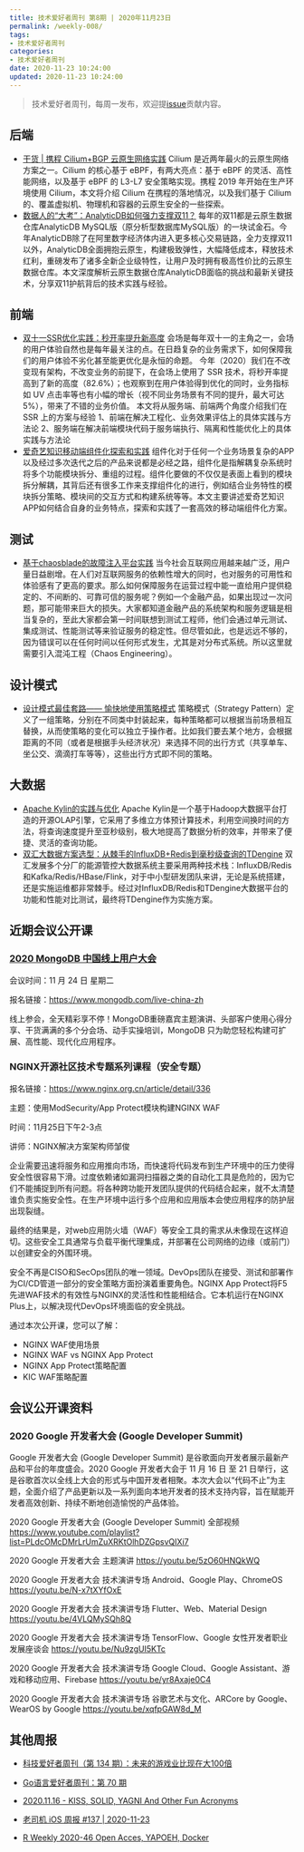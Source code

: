 ```yaml
---
title: 技术爱好者周刊 第8期 | 2020年11月23日
permalink: /weekly-008/
tags:
- 技术爱好者周刊
categories:
- 技术爱好者周刊
date: 2020-11-23 10:24:00
updated: 2020-11-23 10:24:00
---
```


> 技术爱好者周刊，每周一发布，欢迎提[issue](https://github.com/wangyonghong/yonghong-me/issues)贡献内容。

## 后端
- [干货 | 携程 Cilium+BGP 云原生网络实践](https://mp.weixin.qq.com/s/vX30d4sAX2oETnNh3uZlEA)
Cilium 是近两年最火的云原生网络方案之一。Cilium 的核心基于 eBPF，有两大亮点：基于 eBPF 的灵活、高性能网络，以及基于 eBPF 的 L3-L7 安全策略实现。携程 2019 年开始在生产环境使用 Cilium，本文将介绍 Cilium 在携程的落地情况，以及我们基于 Cilium 的、覆盖虚拟机、物理机和容器的云原生安全的一些探索。
- [数据人的“大考”：AnalyticDB如何强力支撑双11？](https://mp.weixin.qq.com/s/fyndobsiw4E5y_lXkrTBxw)
每年的双11都是云原生数据仓库AnalyticDB MySQL版（原分析型数据库MySQL版）的一块试金石。今年AnalyticDB除了在阿里数字经济体内进入更多核心交易链路，全力支撑双11以外，AnalyticDB全面拥抱云原生，构建极致弹性，大幅降低成本，释放技术红利，重磅发布了诸多全新企业级特性，让用户及时拥有极高性价比的云原生数据仓库。本文深度解析云原生数据仓库AnalyticDB面临的挑战和最新关键技术，分享双11护航背后的技术实践与经验。

## 前端
- [双十一SSR优化实践：秒开率提升新高度](https://juejin.cn/post/6896288990765252616)
会场是每年双十一的主角之一，会场的用户体验自然也是每年最关注的点。在日趋复杂的业务需求下，如何保障我们的用户体验不劣化甚至能更优化是永恒的命题。
今年（2020）我们在不改变现有架构，不改变业务的前提下，在会场上使用了 SSR 技术，将秒开率提高到了新的高度（82.6%）；也观察到在用户体验得到优化的同时，业务指标如 UV 点击率等也有小幅的增长（视不同业务场景有不同的提升，最大可达 5%），带来了不错的业务价值。
本文将从服务端、前端两个角度介绍我们在 SSR 上的方案与经验
1、前端在解决工程化、业务效果评估上的具体实践与方法论
2、服务端在解决前端模块代码于服务端执行、隔离和性能优化上的具体实践与方法论
- [爱奇艺知识移动端组件化探索和实践](https://mp.weixin.qq.com/s/DCrixXqnEnuHpYfUPjyACA)
组件化对于任何一个业务场景复杂的APP以及经过多次迭代之后的产品来说都是必经之路，组件化是指解耦复杂系统时将多个功能模块拆分、重组的过程。组件化要做的不仅仅是表面上看到的模块拆分解耦，其背后还有很多工作来支撑组件化的进行，例如结合业务特性的模块拆分策略、模块间的交互方式和构建系统等等。本文主要讲述爱奇艺知识APP如何结合自身的业务特点，探索和实践了一套高效的移动端组件化方案。

<!-- more -->

## 测试
- [基于chaosblade的故障注入平台实践](https://mp.weixin.qq.com/s/5e9cmqvvaIhNs8CNVJuNog)
当今社会互联网应用越来越广泛，用户量日益剧增。在人们对互联网服务的依赖性增大的同时，也对服务的可用性和体验感有了更高的要求。那么如何保障服务在运营过程中能一直给用户提供稳定的、不间断的、可靠可信的服务呢？例如一个金融产品，如果出现过一次问题，那可能带来巨大的损失。大家都知道金融产品的系统架构和服务逻辑是相当复杂的，至此大家都会第一时间联想到测试工程师，他们会通过单元测试、集成测试、性能测试等来验证服务的稳定性。但尽管如此，也是远远不够的，因为错误可以在任何时间以任何形式发生，尤其是对分布式系统。所以这里就需要引入混沌工程（Chaos Engineering）。

## 设计模式
- [设计模式最佳套路—— 愉快地使用策略模式](https://juejin.cn/post/6897011052601409549)
策略模式（Strategy Pattern）定义了一组策略，分别在不同类中封装起来，每种策略都可以根据当前场景相互替换，从而使策略的变化可以独立于操作者。比如我们要去某个地方，会根据距离的不同（或者是根据手头经济状况）来选择不同的出行方式（共享单车、坐公交、滴滴打车等等），这些出行方式即不同的策略。

## 大数据
- [Apache Kylin的实践与优化](https://tech.meituan.com/2020/11/19/apache-kylin-practice-in-meituan.html)
Apache Kylin是一个基于Hadoop大数据平台打造的开源OLAP引擎，它采用了多维立方体预计算技术，利用空间换时间的方法，将查询速度提升至亚秒级别，极大地提高了数据分析的效率，并带来了便捷、灵活的查询功能。
- [双汇大数据方案选型：从棘手的InfluxDB+Redis到毫秒级查询的TDengine](https://www.taosdata.com/blog/2020/11/17/2028.html)
双汇发展多个分厂的能源管控大数据系统主要采用两种技术栈：InfluxDB/Redis和Kafka/Redis/HBase/Flink，对于中小型研发团队来讲，无论是系统搭建，还是实施运维都非常棘手。经过对InfluxDB/Redis和TDengine大数据平台的功能和性能对比测试，最终将TDengine作为实施方案。

## 近期会议公开课

### [2020 MongoDB 中国线上用户大会](https://www.mongodb.com/live-china-zh)

会议时间：11 月 24 日 星期二

报名链接：https://www.mongodb.com/live-china-zh

线上参会，全天精彩享不停！MongoDB重磅嘉宾主题演讲、头部客户使用心得分享、干货满满的多个分会场、动手实操培训，MongoDB 只为助您轻松构建可扩展、高性能、现代化应用程序。

### NGINX开源社区技术专题系列课程（安全专题）

报名链接：https://www.nginx.org.cn/article/detail/336

主题：使用ModSecurity/App Protect模块构建NGINX WAF

时间：11月25日下午2-3点

讲师：NGINX解决方案架构师邹俊


企业需要迅速将服务和应用推向市场，而快速将代码发布到生产环境中的压力使得安全性很容易下滑。过度依赖诸如漏洞扫描器之类的自动化工具是危险的，因为它们不能捕捉到所有问题。将各种跨功能开发团队提供的代码结合起来，就不太清楚谁负责实施安全性。在生产环境中运行多个应用和应用版本会使应用程序的防护层出现裂缝。

最终的结果是，对web应用防火墙（WAF）等安全工具的需求从未像现在这样迫切。这些安全工具通常与负载平衡代理集成，并部署在公司网络的边缘（或前门）以创建安全的外围环境。

安全不再是CISO和SecOps团队的唯一领域。DevOps团队在接受、测试和部署作为CI/CD管道一部分的安全策略方面扮演着重要角色。NGINX App Protect将F5先进WAF技术的有效性与NGINX的灵活性和性能相结合。它本机运行在NGINX Plus上，以解决现代DevOps环境面临的安全挑战。

通过本次公开课，您可以了解：
- NGINX WAF使用场景
- NGINX WAF vs NGINX App Protect
- NGINX App Protect策略配置
- KIC WAF策略配置

## 会议公开课资料

### 2020 Google 开发者大会 (Google Developer Summit)
Google 开发者大会 (Google Developer Summit) 是谷歌面向开发者展示最新产品和平台的年度盛会。2020 Google 开发者大会于 11 月 16 日 至 21 日举行，这是谷歌首次以全线上大会的形式与中国开发者相聚。本次大会以“代码不止”为主题，全面介绍了产品更新以及一系列面向本地开发者的技术支持内容，旨在赋能开发者高效创新、持续不断地创造愉悦的产品体验。

2020 Google 开发者大会 (Google Developer Summit) 全部视频 https://www.youtube.com/playlist?list=PLdcOMcDMrLrUmZuXRKtOlhDZGpsvQIXi7

2020 Google 开发者大会 主题演讲 https://youtu.be/5zO60HNQkWQ

2020 Google 开发者大会 技术演讲专场 Android、Google Play、ChromeOS https://youtu.be/N-x7tXYfOxE

2020 Google 开发者大会 技术演讲专场 Flutter、Web、Material Design https://youtu.be/4VLQMySQh8Q

2020 Google 开发者大会 技术演讲专场 TensorFlow、Google 女性开发者职业发展座谈会 https://youtu.be/Nu9zgUI5KTc

2020 Google 开发者大会 技术演讲专场 Google Cloud、Google Assistant、游戏和移动应用、Firebase https://youtu.be/yr8Axaje0C4

2020 Google 开发者大会 技术演讲专场 谷歌艺术与文化、ARCore by Google、WearOS by Google https://youtu.be/xqfpGAW8d_M

## 其他周报

- [科技爱好者周刊（第 134 期）：未来的游戏业比现在大100倍](https://github.com/ruanyf/weekly/blob/master/docs/issue-134.md)

- [Go语言爱好者周刊：第 70 期](https://github.com/polaris1119/golangweekly/blob/master/docs/issue-070.md)

- [2020.11.16 - KISS, SOLID, YAGNI And Other Fun Acronyms](https://github.com/zenany/weekly/blob/master/software/2020/1116.md)

- [老司机 iOS 周报 #137 | 2020-11-23](https://github.com/SwiftOldDriver/iOS-Weekly/blob/master/Reports/2020/%23137-2020.11.23.md)

- [R Weekly 2020-46 Open Acces, YAPOEH, Docker](https://rweekly.org/2020-46.html)

